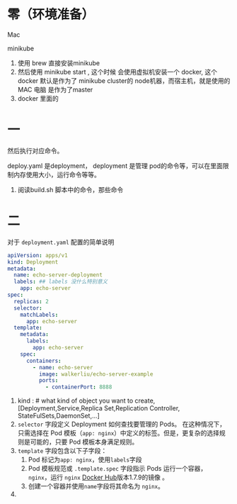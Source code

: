 # 零（环境准备）

Mac

minikube

1. 使用 brew 直接安装minikube
2. 然后使用 minikube start , 这个时候 会使用虚拟机安装一个 docker, 这个docker 默认是作为了 minikube cluster的 node机器，而宿主机，就是使用的MAC 电脑 是作为了master
3. docker 里面的

# 一

然后执行对应命令。

deploy.yaml 是deployment， deployment 是管理 pod的命令等，可以在里面限制内存使用大小，运行命令等等。

1. 阅读build.sh 脚本中的命令，那些命令

# 二

对于 `deployment.yaml` 配置的简单说明

```yaml
apiVersion: apps/v1
kind: Deployment
metadata:
  name: echo-server-deployment
  labels: ## labels 没什么特别意义
    app: echo-server
spec:
  replicas: 2
  selector:
    matchLabels:
      app: echo-server
  template:
    metadata:
      labels:
        app: echo-server
    spec:
      containers:
        - name: echo-server
          image: walkerliu/echo-server-example
          ports:
            - containerPort: 8888 
```

1. kind :  # what kind of object you want to create,[Deployment,Service,Replica Set,Replication Controller, StateFulSets,DaemonSet,...] 
2. `selector` 字段定义 Deployment 如何查找要管理的 Pods。 在这种情况下，只需选择在 Pod 模板（`app: nginx`）中定义的标签。但是，更复杂的选择规则是可能的，只要 Pod 模板本身满足规则。
3. `template` 字段包含以下子字段：
   1. Pod 标记为`app: nginx`，使用`labels`字段
   2. Pod 模板规范或 `.template.spec` 字段指示 Pods 运行一个容器， `nginx`，运行 `nginx` [Docker Hub](https://hub.docker.com/)版本1.7.9的镜像 。
   3. 创建一个容器并使用`name`字段将其命名为 `nginx`。
4. 





